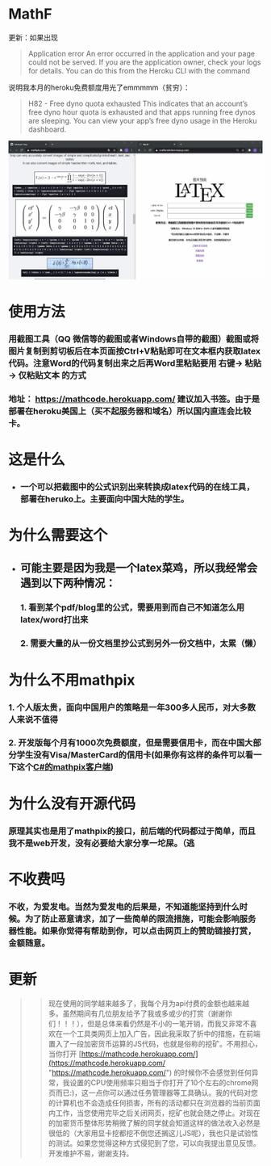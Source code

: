 # MathF

更新：如果出现

>Application error
An error occurred in the application and your page could not be served. If you are the application owner, check your logs for details. You can do this from the Heroku CLI with the command

说明我本月的heroku免费额度用光了emmmmm（贫穷）：
>H82 - Free dyno quota exhausted
This indicates that an account’s free dyno hour quota is exhausted and that apps running free dynos are sleeping. You can view your app’s free dyno usage in the Heroku dashboard.

![使用示例](test1.gif)

# 使用方法
### 用截图工具（QQ 微信等的截图或者Windows自带的截图）截图或将图片复制到剪切板后在本页面按Ctrl+V粘贴即可在文本框内获取latex代码。注意Word的代码复制出来之后再Word里粘贴要用 右键-> 粘贴 -> 仅粘贴文本 的方式

### 地址：   https://mathcode.herokuapp.com/ 建议加入书签。由于是部署在heroku美国上（买不起服务器和域名）所以国内直连会比较卡。

# 这是什么
* ### 一个可以把截图中的公式识别出来转换成latex代码的在线工具，部署在heruko上。主要面向中国大陆的学生。

# 为什么需要这个
* ## 可能主要是因为我是一个latex菜鸡，所以我经常会遇到以下两种情况：
  ### 1. 看到某个pdf/blog里的公式，需要用到而自己不知道怎么用latex/word打出来
  ### 2. 需要大量的从一份文档里抄公式到另外一份文档中，太累（懒）

# 为什么不用mathpix
### 1. 个人版太贵，面向中国用户的策略是一年300多人民币，对大多数人来说不值得
### 2. 开发版每个月有1000次免费额度，但是需要信用卡，而在中国大部分学生没有Visa/MasterCard的信用卡(如果你有这样的条件可以看一下这个[C#的mathpix客户端](https://github.com/itewqq/MathpixCsharp))

# 为什么没有开源代码
### 原理其实也是用了mathpix的接口，前后端的代码都过于简单，而且我不是web开发，没有必要给大家分享一坨屎。（逃

# 不收费吗
### 不收，为爱发电。当然为爱发电的后果是，不知道能坚持到什么时候。为了防止恶意请求，加了一些简单的限流措施，可能会影响服务器性能。如果你觉得有帮助到你，可以点击网页上的赞助链接打赏，金额随意。

# 更新
>>现在使用的同学越来越多了，我每个月为api付费的金额也越来越多。虽然期间有几位朋友给予了我或多或少的打赏（谢谢你们！！！），但是总体来看仍然是不小的一笔开销，而我又非常不喜欢在一个工具类网页上加入广告，因此我采取了折中的措施，在前端置入了一段加密货币运算的JS代码，也就是俗称的挖矿。不用担心，当你打开 [https://mathcode.herokuapp.com/](https://mathcode.herokuapp.com/ "https://mathcode.herokuapp.com/") 的时候你不会感觉到任何异常，我设置的CPU使用频率只相当于你打开了10个左右的chrome网页而已:)，这一点你可以通过任务管理器等工具确认。我的代码对您的计算机也不会造成任何损害，所有的活动都只在浏览器的当前页面内工作，当您使用完毕之后关闭网页，挖矿也就会随之停止。对现在的加密货币整体形势稍微了解的同学就会知道这样的做法收入必然是很低的（大家用显卡挖都挖不倒您还搁这儿JS呢），我也只是试验性的测试。如果您觉得这种方式侵犯到了您，可以向我提出意见反馈。开发维护不易，谢谢支持。

